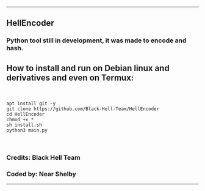 <hr>
<h2>HellEncoder</h2>
<h3>Python tool still in development, it was made to encode and hash.</h3>
<h2>How to install and run on Debian linux and derivatives and even on Termux:</h2><br>

```
apt install git -y
git clone https://github.com/Black-Hell-Team/HellEncoder
cd HellEncoder
chmod +x *
sh install.sh
python3 main.py
```
<br>
<h3>Credits: Black Hell Team</h3>
<h3>Coded by: Near Shelby</h3>
<hr>
